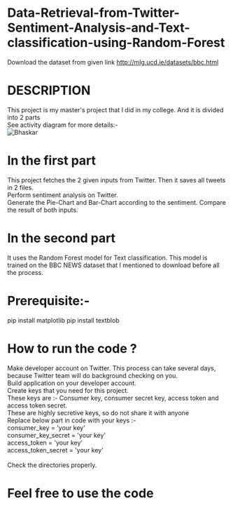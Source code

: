 # Data-Retrieval-from-Twitter-Sentiment-Analysis-and-Text-classification-using-Random-Forest<br>
Download the dataset from given link http://mlg.ucd.ie/datasets/bbc.html<br>

# DESCRIPTION<br>
This project is my master's project that I did in my college. And it is divided into 2 parts<br>
See activity diagram for more details:-<br>
![Bhaskar](https://user-images.githubusercontent.com/52116851/90570760-3c6dd980-e165-11ea-83b0-8269e7de71c2.png)



# In the first part<br>
This project fetches the 2 given inputs from Twitter. Then it saves all tweets in 2 files. <br>
Perform sentiment analysis on Twitter. <br>
Generate the Pie-Chart and Bar-Chart according to the sentiment.
Compare the result of both inputs.<br>

# In the second part<br>
It uses the Random Forest model for Text classification. This model is trained on the BBC NEWS dataset that I mentioned to download before all the process.<br>

# Prerequisite:-<br>
pip install matplotlib
pip install textblob

# How to run the code ?<br>
Make developer account on Twitter. This process can take several days, because Twitter team will do background checking on you.<br>
Build application on your developer account.<br>
Create keys that you need for this project.<br>
These keys are :- Consumer key, consumer secret key, access token and access token secret.<br>
These are highly secretive keys, so do not share it with anyone<br>
Replace below part in code with your keys :-<br>
consumer_key = 'your key'<br>
consumer_key_secret = 'your key'<br>
access_token = 'your key'<br>
access_token_secret = 'your key'<br>
<br>
Check the directories properly.

# Feel free to use the code
